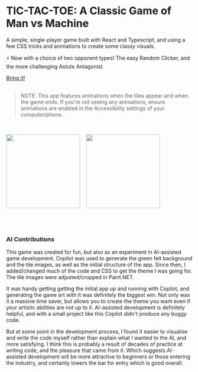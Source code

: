 # TIC-TAC-TOE: A Classic Game of Man vs Machine

A simple, single-player game built with React and Typescript, and using a few CSS tricks and animations to create some classy visuals.

:zap: Now with a choice of two opponent types! The easy Random Clicker, and the more challenging Astute Antagonist.

<a href='https://zenrajko.github.io/tic-tac-toe/' target="_blank">Bring it!</a>
<br><br>
>NOTE: This app features animations when the tiles appear and when the game ends. If you're not seeing any animations, ensure animations are enabled in the Accessibility settings of your computer/phone.
<br>
<p>
  <a href='https://zenrajko.github.io/tic-tac-toe/' target="_blank"><img src="https://github.com/user-attachments/assets/0901949a-52d7-4ac3-8223-98465d2d51be" width="200" /></a>
  &nbsp;&nbsp;
  <a href='https://zenrajko.github.io/tic-tac-toe/' target="_blank"><img src="https://github.com/user-attachments/assets/e4d21bb2-ea64-4e03-a02f-2638d692d671" width="200" /></a>
</p>

<br><br>
### AI Contributions

This game was created for fun, but also as an experiment in AI-assisted game development.
Copilot was used to generate the green felt background and the tile images, as well as the initial structure of the app.
Since then, I added/changed much of the code and CSS to get the theme I was going for. The tile images were adjusted/cropped in Paint.NET.

It was handy getting getting the initial app up and running with Copilot, and generating the game art with it was definitely the biggest win. 
Not only was it a massive time saver, but allows you to create the theme you want even if your artistic abilities are not up to it. 
AI-assisted development is definitely helpful, and with a small project like this Copilot didn't produce any buggy code.

But at some point in the development process, I found it easier to visualise and write the code myself rather than explain what I wanted to the AI, and more satisfying.
I think this is probably a result of decades of practice at writing code, and the pleasure that came from it. 
Which suggests AI-assisted development will be more attractive to beginners or those entering the industry, and certainly lowers the bar for entry which is good overall.
